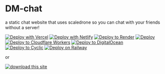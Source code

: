# DM-chat
a static chat website that uses scaledrone so you can chat with your friends without a server!

[![Deploy with Vercel](https://vercel.com/button)](https://vercel.com/new/clone?repository-url=https%3A%2F%2Fgithub.com%2Fdragon731012%2FDM-chat%2Ftree%2Fmain)
[![Deploy with Netlify](https://www.netlify.com/img/deploy/button.svg)](https://app.netlify.com/start/deploy?repository=https://github.com/dragon731012/DM-chat)
[![Deploy to Render](https://render.com/images/deploy-to-render-button.svg)](https://render.com/deploy?repo=https://github.com/dragon731012/DM-chat)
[![Deploy](https://www.herokucdn.com/deploy/button.svg)](https://heroku.com/deploy?template=https://github.com/dragon731012/DM-chat)
[![Deploy to Cloudflare Workers](https://deploy.workers.cloudflare.com/button)](https://deploy.workers.cloudflare.com/?url=https://github.com/dragon731012/DM-chat)
[![Deploy to DigitalOcean](https://www.deploytodo.com/do-btn-blue.svg)](https://cloud.digitalocean.com/apps/new?repo=https://github.com/dragon731012/DM-chat/tree/main)
[![Deploy to Cyclic](https://deploy.cyclic.sh/button.svg)](https://deploy.cyclic.sh/dragon731012/DM-chat)
[![Deploy on Railway](https://railway.app/button.svg)](https://railway.app/template/CtGYPZ)

or

[![download this site](https://github.com/dragon731012/DM-chat/blob/main/download-this-site.png?raw=true)](https://github.com/dragon731012/DM-chat/archive/refs/heads/main.zip)
